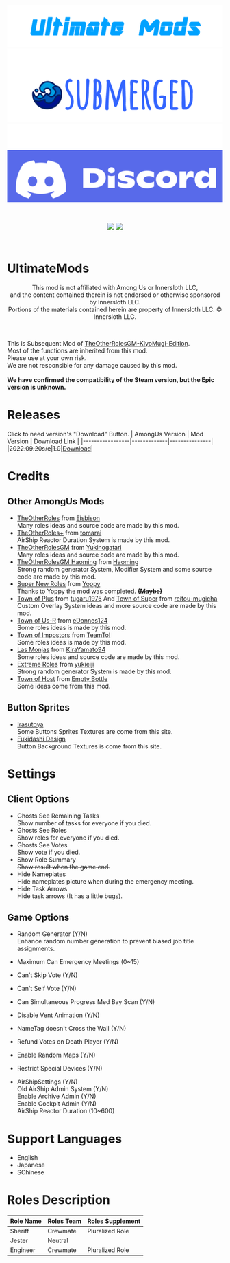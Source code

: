 ![Logo](./Images/UltimateMods.png)
[![Submerged](./Images/Submerged.png)](https://github.com/SubmergedAmongUs/Submerged)
[![Discord](./Images/Discord.png)](https://discord.gg/hNs7fB5ABQ)

<br>
<p align="center">
<a href="https://github.com/DekoKiyo/UltimateMods/releases/"><img src="https://badgen.net/github/release/Dekokiyo/UltimateMods"></a>
<a href="https://github.com/DekoKiyo/UltimateMods/releases/"><img src="https://badgen.net/github/assets-dl/Dekokiyo/UltimateMods"></a>
</p>
<br>

# UltimateMods
<p align="center">
This mod is not affiliated with Among Us or Innersloth LLC,
<br>and the content contained therein is not endorsed or otherwise sponsored by Innersloth LLC.
<br>Portions of the materials contained herein are property of Innersloth LLC. © Innersloth LLC.
</p>
<br>

This is Subsequent Mod of [TheOtherRolesGM-KiyoMugi-Edition](https://github.com/Dekokiyo/TheOtherRolesGM-KiyoMugi-Edition/).<br>
Most of the functions are inherited from this mod.<br>
Please use at your own risk.<br>
We are not responsible for any damage caused by this mod.<br>
<br>
**We have confirmed the compatibility of the Steam version, but the Epic version is unknown.**
<br>

# Releases
Click to need version's "Download" Button.
| AmongUs Version | Mod Version | Download Link |
|-----------------|-------------|---------------|
|~~2022.09.20s/e~~|~~1.0~~|~~[Download](https://github.com/Dekokiyo/UltimateMods/releases/download/1.0/UltimateMods-1.0.zip)~~|

# Credits
## Other AmongUs Mods
- [TheOtherRoles](https://github.com/TheOtherRolesAU/TheOtherRoles) from [Eisbison](https://github.com/Eisbison)<br>
Many roles ideas and source code are made by this mod.
- [TheOtherRoles+](https://github.com/tomarai/TheOtherRoles) from [tomarai](https://github.com/tomarai)<br>
AirShip Reactor Duration System is made by this mod.
- [TheOtherRolesGM](https://github.com/yukinogatari/TheOtherRoles-GM) from [Yukinogatari](https://github.com/yukinogatari)<br>
Many roles ideas and source code are made by this mod.
- [TheOtherRolesGM Haoming](https://github.com/haoming37/TheOtherRoles-GM-Haoming) from [Haoming](https://github.com/haoming37)<br>
Strong random generator System, Modifier System and some source code are made by this mod.
- [Super New Roles](https://github.com/ykundesu/SuperNewRoles) from [Yoppy](https://github.com/ykundesu)<br>
Thanks to Yoppy the mod was completed. ~~**(Maybe)**~~
- [Town of Plus](https://github.com/tugaru1975/TownOfPlus) from [tugaru1975](https://github.com/tugaru1975) And [Town of Super](https://github.com/reitou-mugicha/TownOfSuper) from [reitou-mugicha](https://github.com/reitou-mugicha)<br>
Custom Overlay System ideas and more source code are made by this mod.
- [Town of Us-R](https://github.com/eDonnes124/Town-Of-Us-R) from [eDonnes124](https://github.com/eDonnes124)<br>
Some roles ideas is made by this mod.
-  [Town of Impostors](https://github.com/Town-of-Impostors/TownOfImpostors) from [TeamToI](https://github.com/Town-of-Impostors)<br>
Some roles ideas is made by this mod.
- [Las Monjas](https://github.com/KiraYamato94/LasMonjas) from [KiraYamato94](https://github.com/KiraYamato94)<br>
Some roles ideas and source code are made by this mod.
- [Extreme Roles](https://github.com/yukieiji/ExtremeRoles) from [yukieiji](https://github.com/yukieiji)<br>
Strong random generator System is made by this mod.
- [Town of Host](https://github.com/tukasa0001/TownOfHost) from [Empty Bottle](https://github.com/tukasa0001)<br>
Some ideas come from this mod.

## Button Sprites
- [Irasutoya](https://www.irasutoya.com/)<br>
Some Buttons Sprites Textures are come from this site.
- [Fukidashi Design](https://fukidesign.com/)<br>
Button Background Textures is come from this site.

# Settings
## Client Options
- Ghosts See Remaining Tasks<br>
Show number of tasks for everyone if you died.
- Ghosts See Roles<br>
Show roles for everyone if you died.
- Ghosts See Votes<br>
Show vote if you died.
- ~~Show Role Summary<br>
Show result when the game end.~~
- Hide Nameplates<br>
Hide nameplates picture when during the emergency meeting.
- Hide Task Arrows<br>
Hide task arrows (It has a little bugs).

## Game Options
- Random Generator (Y/N)<br>
Enhance random number generation to prevent biased job title assignments.
- Maximum Can Emergency Meetings (0~15)
- Can't Skip Vote (Y/N)
- Can't Self Vote (Y/N)
- Can Simultaneous Progress Med Bay Scan (Y/N)
- Disable Vent Animation (Y/N)
- NameTag doesn't Cross the Wall (Y/N)
- Refund Votes on Death Player (Y/N)
- Enable Random Maps (Y/N)
- Restrict Special Devices (Y/N)

- AirShipSettings (Y/N)<br>
Old AirShip Admin System (Y/N) <br>
Enable Archive Admin (Y/N) <br>
Enable Cockpit Admin (Y/N) <br>
AirShip Reactor Duration (10~600) <br>

# Support Languages
- English
- Japanese
- SChinese

# Roles Description

|Role Name|Roles Team|Roles Supplement|
|---------|----------|----------------|
|Sheriff|Crewmate|Pluralized Role|
|Jester|Neutral||
|Engineer|Crewmate|Pluralized Role|

